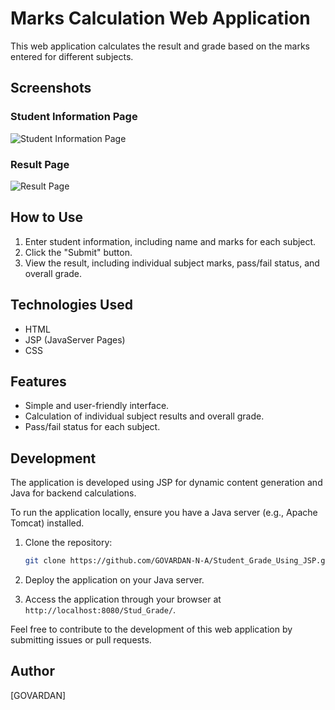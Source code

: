 # Marks Calculation Web Application

This web application calculates the result and grade based on the marks entered for different subjects.

## Screenshots

### Student Information Page
![Student Information Page]("static/images/info.png")

### Result Page
![Result Page]("static/images/result.png")

## How to Use

1. Enter student information, including name and marks for each subject.
2. Click the "Submit" button.
3. View the result, including individual subject marks, pass/fail status, and overall grade.

## Technologies Used

- HTML
- JSP (JavaServer Pages)
- CSS

## Features

- Simple and user-friendly interface.
- Calculation of individual subject results and overall grade.
- Pass/fail status for each subject.

## Development

The application is developed using JSP for dynamic content generation and Java for backend calculations.

To run the application locally, ensure you have a Java server (e.g., Apache Tomcat) installed.

1. Clone the repository:

   ```bash
   git clone https://github.com/GOVARDAN-N-A/Student_Grade_Using_JSP.git
   ```

2. Deploy the application on your Java server.

3. Access the application through your browser at `http://localhost:8080/Stud_Grade/`.

Feel free to contribute to the development of this web application by submitting issues or pull requests.

## Author

[GOVARDAN]


